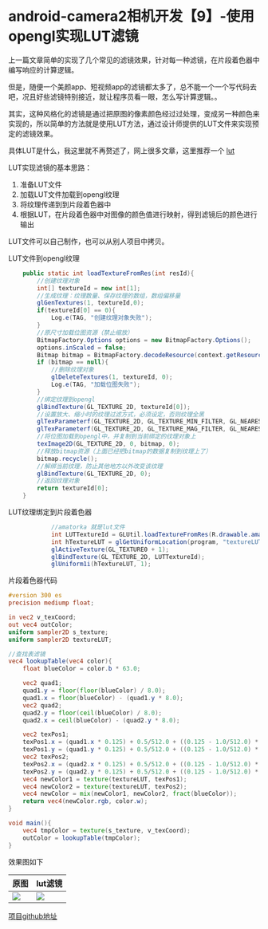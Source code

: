 # android-camera2相机开发【9】-使用opengl实现LUT滤镜

上一篇文章简单的实现了几个常见的滤镜效果，针对每一种滤镜，在片段着色器中编写响应的计算逻辑。

但是，随便一个美颜app、短视频app的滤镜都太多了，总不能一个一个写代码去吧，况且好些滤镜特别接近，就让程序员看一眼，怎么写计算逻辑。。

其实，这种风格化的滤镜是通过把原图的像素颜色经过过处理，变成另一种颜色来实现的，所以简单的方法就是使用LUT方法，通过设计师提供的LUT文件来实现预定的滤镜效果。

具体LUT是什么，我这里就不再赘述了，网上很多文章，这里推荐一个 [lut](https://www.jianshu.com/p/f054464e1b40)

LUT实现滤镜的基本思路：

1. 准备LUT文件
2. 加载LUT文件加载到opengl纹理
3. 将纹理传递到到片段着色器中
4. 根据LUT，在片段着色器中对图像的颜色值进行映射，得到滤镜后的颜色进行输出

LUT文件可以自己制作，也可以从别人项目中拷贝。

LUT文件到opengl纹理

```java
    public static int loadTextureFromRes(int resId){
        //创建纹理对象
        int[] textureId = new int[1];
        //生成纹理：纹理数量、保存纹理的数组，数组偏移量
        glGenTextures(1, textureId,0);
        if(textureId[0] == 0){
            Log.e(TAG, "创建纹理对象失败");
        }
        //原尺寸加载位图资源（禁止缩放）
        BitmapFactory.Options options = new BitmapFactory.Options();
        options.inScaled = false;
        Bitmap bitmap = BitmapFactory.decodeResource(context.getResources(), resId, options);
        if (bitmap == null){
            //删除纹理对象
            glDeleteTextures(1, textureId, 0);
            Log.e(TAG, "加载位图失败");
        }
        //绑定纹理到opengl
        glBindTexture(GL_TEXTURE_2D, textureId[0]);
        //设置放大、缩小时的纹理过滤方式，必须设定，否则纹理全黑
        glTexParameterf(GL_TEXTURE_2D, GL_TEXTURE_MIN_FILTER, GL_NEAREST);
        glTexParameterf(GL_TEXTURE_2D, GL_TEXTURE_MAG_FILTER, GL_NEAREST);
        //将位图加载到opengl中，并复制到当前绑定的纹理对象上
        texImage2D(GL_TEXTURE_2D, 0, bitmap, 0);
        //释放bitmap资源（上面已经把bitmap的数据复制到纹理上了）
        bitmap.recycle();
        //解绑当前纹理，防止其他地方以外改变该纹理
        glBindTexture(GL_TEXTURE_2D, 0);
        //返回纹理对象
        return textureId[0];
    }
```

LUT纹理绑定到片段着色器

```java
            //amatorka 就是lut文件
            int LUTTextureId = GLUtil.loadTextureFromRes(R.drawable.amatorka);
            int hTextureLUT = glGetUniformLocation(program, "textureLUT");
            glActiveTexture(GL_TEXTURE0 + 1);
            glBindTexture(GL_TEXTURE_2D, LUTTextureId);
            glUniform1i(hTextureLUT, 1);
```

片段着色器代码

```glsl
#version 300 es
precision mediump float;

in vec2 v_texCoord;
out vec4 outColor;
uniform sampler2D s_texture;
uniform sampler2D textureLUT;

//查找表滤镜
vec4 lookupTable(vec4 color){
    float blueColor = color.b * 63.0;

    vec2 quad1;
    quad1.y = floor(floor(blueColor) / 8.0);
    quad1.x = floor(blueColor) - (quad1.y * 8.0);
    vec2 quad2;
    quad2.y = floor(ceil(blueColor) / 8.0);
    quad2.x = ceil(blueColor) - (quad2.y * 8.0);

    vec2 texPos1;
    texPos1.x = (quad1.x * 0.125) + 0.5/512.0 + ((0.125 - 1.0/512.0) * color.r);
    texPos1.y = (quad1.y * 0.125) + 0.5/512.0 + ((0.125 - 1.0/512.0) * color.g);
    vec2 texPos2;
    texPos2.x = (quad2.x * 0.125) + 0.5/512.0 + ((0.125 - 1.0/512.0) * color.r);
    texPos2.y = (quad2.y * 0.125) + 0.5/512.0 + ((0.125 - 1.0/512.0) * color.g);
    vec4 newColor1 = texture(textureLUT, texPos1);
    vec4 newColor2 = texture(textureLUT, texPos2);
    vec4 newColor = mix(newColor1, newColor2, fract(blueColor));
    return vec4(newColor.rgb, color.w);
}

void main(){
    vec4 tmpColor = texture(s_texture, v_texCoord);
    outColor = lookupTable(tmpColor);
}
```

效果图如下

|原图|lut滤镜|
|---|---|
|![](https://wangyt-imgs.oss-cn-beijing.aliyuncs.com/blog/android-%E7%9B%B8%E6%9C%BA%E5%BC%80%E5%8F%91-lut%E6%BB%A4%E9%95%9C/001.jpg)|![](https://wangyt-imgs.oss-cn-beijing.aliyuncs.com/blog/android-%E7%9B%B8%E6%9C%BA%E5%BC%80%E5%8F%91-lut%E6%BB%A4%E9%95%9C/002.jpg)|

[项目github地址](https://github.com/WangYantao/android-camera-demos)